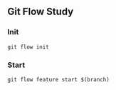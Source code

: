 ## Git Flow Study

### Init
```
git flow init
```

### Start
```
git flow feature start $(branch)
```
